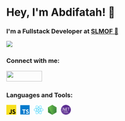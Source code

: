 # Hey, I'm Abdifatah! 👋

### I'm a Fullstack Developer at [SLMOF 🚀](https://slmof.org/)


![](https://github-readme-stats-olive-nine-17.vercel.app/api?username=AbdifatahZamiir&show_icons=true&theme=dark&bg_color=00000000)

### Connect with me:

<a href="https://github.com/sponsors/natemoo-re" title="Sponsor Nate Moore"><img src="" width="94" height="28" aria-hidden="true"></a>

### Languages and Tools:

<img align="left" alt="JavaScript" width="26px" src="/assets/javascript.png" style="padding-right:10px;" />
<img align="left" alt="TypeScript" width="26px" src="/assets/typescript.png" style="padding-right:10px;" />
<img align="left" alt="React" width="26px" src="/assets/react.svg" style="padding-right:10px;" />
<img align="left" alt="Node.js" width="26px" src="/assets/node.svg" style="padding-right:10px;" />
<img align="left" alt=".NET Core" width="26px" src="/assets/dotnetcore.png" />
